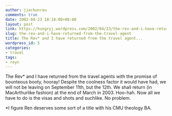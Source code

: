 ```yaml
---
author: jjackunrau
comments: true
date: 2002-04-23 18:18:00+00:00
layout: post
link: https://hungryj.wordpress.com/2002/04/23/the-rev-and-i-have-returned-from-the-travel-agent/
slug: the-rev-and-i-have-returned-from-the-travel-agent
title: The Rev* and I have returned from the travel agent...
wordpress_id: 5
categories:
- travel
tags:
- reyn
---
```


The Rev* and I have returned from the travel agents with the promise of bounteous booty, hooray!  Despite the coolness factor it would have had, we will not be leaving on September 11th, but the 12th.  We shall return (in MacArthurlike fashion) at the end of March in 2003.  Hoo-hah.  Now all we have to do is the visas and shots and suchlike.  No problem.
  

  
*I figure Ren deserves some sort of a title with his CMU theology BA.
